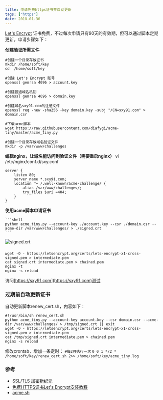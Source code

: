 ```yaml
---
title: 申请免费https证书并自动更新 
tags: ["https"]
date: 2018-01-30
---
```


 [Let's Encrypt](https://letsencrypt.org/) 证书免费，不过每次申请只有90天的有效期，但可以通过脚本定期更新。申请步骤如下：

**创建验证所需文件**

```shell
#创建一个目录存放证书
mkdir /home/soft/key
cd  /home/soft/key

#创建 Let's Encrypt 账号
openssl genrsa 4096 > account.key

#创建普通域名私钥
openssl genrsa 4096 > domain.key

#创建域名sxy91.com的注册文件
openssl req -new -sha256 -key domain.key -subj "/CN=sxy91.com" > domain.csr

#下载acme脚本
wget https://raw.githubusercontent.com/diafygi/acme-tiny/master/acme_tiny.py

#创建一个目录存放域名验证文件
mkdir -p /var/www/challenges
```


**编辑nginx，让域名能访问到验证文件（需要重启nginx）**
vi /etc/nginx/conf.d/sxy.conf

```nginx
server {
    listen 80;
    server_name *.sxy91.com;
    location ^~ /.well-known/acme-challenge/ {
        alias /var/www/challenges/;
        try_files $uri =404;
    }
}
```

**使用acme脚本申请证书**

    ```shell
    python acme_tiny.py --account-key ./account.key --csr ./domain.csr --acme-dir /var/www/challenges/ > ./signed.crt
    ```

![signed.crt](https://i.loli.net/2018/07/04/5b3cb0f7dc4b5.jpg)


### 

```shell?linenums
wget -O - https://letsencrypt.org/certs/lets-encrypt-x1-cross-signed.pem > intermediate.pem
cat signed.crt intermediate.pem > chained.pem
nginx -t
nginx -s reload
```

访问[https://sxy91.com](https://sxy91.com)测试

### 过期前自动更新证书
自动更新脚本renew_cert.sh，内容如下：

```shell?linenums
#!/usr/bin/sh renew_cert.sh
python acme_tiny.py --account-key account.key --csr domain.csr --acme-dir /var/www/challenges/ > /tmp/signed.crt || exit
wget -O - https://letsencrypt.org/certs/lets-encrypt-x1-cross-signed.pem > intermediate.pem
cat /tmp/signed.crt intermediate.pem > chained.pem
nginx -s reload
```

修改crontab，增加一条定时：
`#每2月执行一次`
`0 0 1 */2 * /home/soft/key/renew_cert.sh 2>> /home/soft/key/acme_tiny.log`

### 参考

- [SSL/TLS 加密新纪元](https://linux.cn/article-6565-1.html)
- [免费HTTPS证书Let's Encrypt安装教程](https://foofish.net/https-free-for-lets-encrypt.html)
- [acme.sh](https://github.com/Neilpang/acme.sh/wiki/%E8%AF%B4%E6%98%8E)

